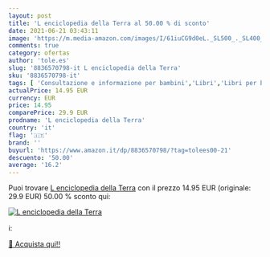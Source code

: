 ```yaml
---
layout: post
title: 'L enciclopedia della Terra al 50.00 % di sconto'
date: 2021-06-21 03:43:11
image: 'https://m.media-amazon.com/images/I/61iuCG9d0eL._SL500_._SL400_.jpg'
comments: true
category: ofertas
author: 'tole.es'
slug: '8836570798-it L enciclopedia della Terra'
sku: '8836570798-it'
tags: [ 'Consultazione e informazione per bambini','Libri','Libri per bambini','Scienze, natura e tecnologia per bambini','Testi di formazione e consultazione per bambini', ]
actualPrice: 14.95 EUR
currency: EUR
price: 14.95
comparePrice: 29.9 EUR
prodname: 'L enciclopedia della Terra'
country: 'it'
flag: '🇮🇹'
brand: ''
buyurl: 'https://www.amazon.it/dp/8836570798/?tag=tolees00-21'
descuento: '50.00'
average: '16.2'
---
```


Puoi trovare [L enciclopedia della Terra](https://www.amazon.it/dp/8836570798/?tag=tolees00-21) con il prezzo 14.95 EUR (originale: 29.9 EUR) 50.00 % sconto qui:

[![L enciclopedia della Terra](https://m.media-amazon.com/images/I/61iuCG9d0eL._SL500_._SL400_.jpg)](https://www.amazon.it/dp/8836570798/?tag=tolees00-21)

ℹ️:


[🛒 Acquista qui!!](https://www.amazon.it/dp/8836570798/?tag=tolees00-21)
